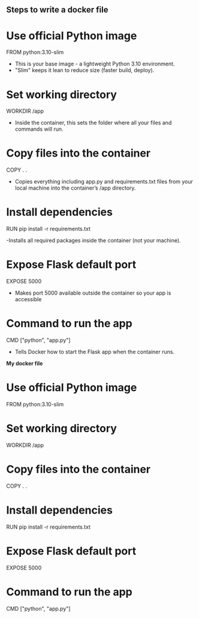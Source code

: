 ## Steps to write a docker file 

# Use official Python image
FROM python:3.10-slim

 - This is your base image - a lightweight Python 3.10 environment.
 - "Slim" keeps it lean to reduce size (faster build, deploy).

# Set working directory
WORKDIR /app

 - Inside the container, this sets the folder where all your files and commands will run.

# Copy files into the container
COPY . .

 - Copies everything including app.py and requirements.txt files from your local machine into the container’s /app directory.

# Install dependencies
RUN pip install -r requirements.txt

 -Installs all required packages inside the container (not your machine).

# Expose Flask default port
EXPOSE 5000

 - Makes port 5000 available outside the container so your app is accessible

# Command to run the app
CMD ["python", "app.py"]

 - Tells Docker how to start the Flask app when the container runs.


**My docker file**
# Use official Python image
FROM python:3.10-slim

# Set working directory
WORKDIR /app

# Copy files into the container
COPY . .

# Install dependencies
RUN pip install -r requirements.txt

# Expose Flask default port
EXPOSE 5000

# Command to run the app
CMD ["python", "app.py"]
